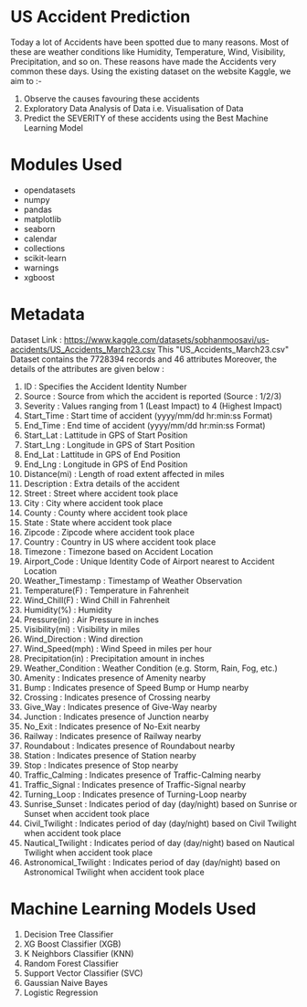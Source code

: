 # US Accident Prediction
Today a lot of Accidents have been spotted due to many reasons. Most of these are weather conditions like Humidity, Temperature, Wind, Visibility, Precipitation, and so on. These reasons have made the Accidents very common these days. Using the existing dataset on the website Kaggle, we aim to :-
1. Observe the causes favouring these accidents
2. Exploratory Data Analysis of Data i.e. Visualisation of Data
3. Predict the SEVERITY of these accidents using the Best Machine Learning Model

# Modules Used
- opendatasets
- numpy
- pandas
- matplotlib
- seaborn
- calendar
- collections
- scikit-learn
- warnings
- xgboost

# Metadata
Dataset Link : https://www.kaggle.com/datasets/sobhanmoosavi/us-accidents/US_Accidents_March23.csv
This "US_Accidents_March23.csv" Dataset contains the 7728394 records and 46 attributes
Moreover, the details of the attributes are given below :
1. ID : Specifies the Accident Identity Number
2. Source : Source from which the accident is reported (Source : 1/2/3)
3. Severity : Values ranging from 1 (Least Impact) to 4 (Highest Impact)
4. Start_Time : Start time of accident (yyyy/mm/dd hr:min:ss Format)
5. End_Time : End time of accident (yyyy/mm/dd hr:min:ss Format)
6. Start_Lat : Lattitude in GPS of Start Position
7. Start_Lng : Longitude in GPS of Start Position
8. End_Lat : Lattitude in GPS of End Position
9. End_Lng : Longitude in GPS of End Position
10. Distance(mi) : Length of road extent affected in miles
11. Description : Extra details of the accident
12. Street : Street where accident took place
13. City : City where accident took place
14. County : County where accident took place
15. State : State where accident took place
16. Zipcode : Zipcode where accident took place
17. Country : Country in US where accident took place
18. Timezone : Timezone based on Accident Location
19. Airport_Code : Unique Identity Code of Airport nearest to Accident Location
20. Weather_Timestamp : Timestamp of Weather Observation
21. Temperature(F) : Temperature in Fahrenheit
22. Wind_Chill(F) : Wind Chill in Fahrenheit
23. Humidity(%) : Humidity
24. Pressure(in) : Air Pressure in inches
25. Visibility(mi) : Visibility in miles
26. Wind_Direction : Wind direction
27. Wind_Speed(mph) : Wind Speed in miles per hour
28. Precipitation(in) : Precipitation amount in inches
29. Weather_Condition : Weather Condition (e.g. Storm, Rain, Fog, etc.) 
30. Amenity : Indicates presence of Amenity nearby
31. Bump : Indicates presence of Speed Bump or Hump nearby
32. Crossing : Indicates presence of Crossing nearby
33. Give_Way : Indicates presence of Give-Way nearby
34. Junction : Indicates presence of Junction nearby
35. No_Exit : Indicates presence of No-Exit nearby
36. Railway : Indicates presence of Railway nearby
37. Roundabout : Indicates presence of Roundabout nearby
38. Station : Indicates presence of Station nearby
39. Stop : Indicates presence of Stop nearby
40. Traffic_Calming : Indicates presence of Traffic-Calming nearby
41. Traffic_Signal : Indicates presence of Traffic-Signal nearby
42. Turning_Loop : Indicates presence of Turning-Loop nearby
43. Sunrise_Sunset : Indicates period of day (day/night) based on Sunrise or Sunset when accident took place
44. Civil_Twilight : Indicates period of day (day/night) based on Civil Twilight when accident took place 
45. Nautical_Twilight : Indicates period of day (day/night) based on Nautical Twilight when accident took place
46. Astronomical_Twilight : Indicates period of day (day/night) based on Astronomical Twilight when accident took place

# Machine Learning Models Used
1. Decision Tree Classifier
2. XG Boost Classifier (XGB)
3. K Neighbors Classifier (KNN)
4. Random Forest Classifier
5. Support Vector Classifier (SVC)
6. Gaussian Naive Bayes
7. Logistic Regression
